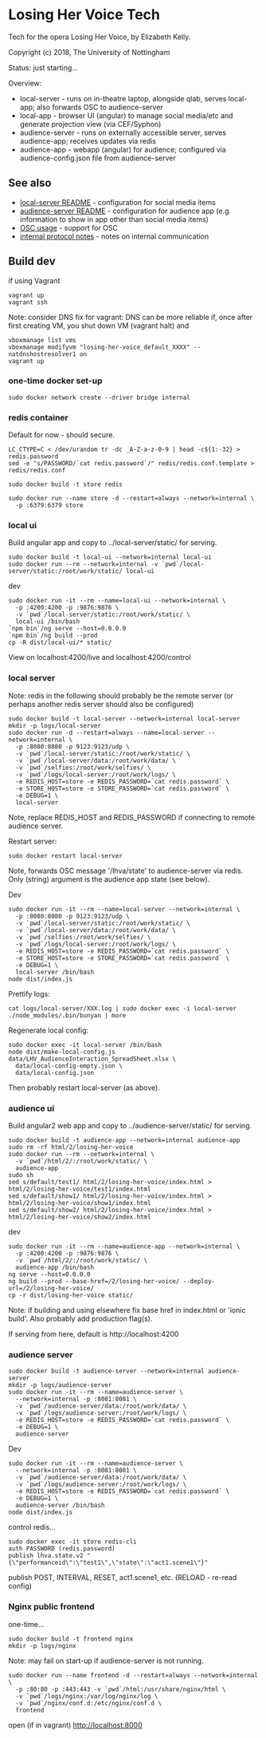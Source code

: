 # Losing Her Voice Tech

Tech for the opera Losing Her Voice, by Elizabeth Kelly.

Copyright (c) 2018, The University of Nottingham

Status: just starting...

Overview:
- local-server - runs on in-theatre laptop, alongside qlab, serves local-app; also forwards OSC to audience-server 
- local-app - browser UI (angular) to manage social media/etc and generate projection view (via CEF/Syphon)
- audience-server - runs on externally accessible server, serves audience-app; receives updates via redis
- audience-app - webapp (angular) for audience; configured via audience-config.json file from audience-server

## See also

- [local-server README](local-server/README.md) - configuration for social media items
- [audience-server README](audience-server/README.md) - configuration for audience app (e.g. information to show in app other than social media items)
- [OSC usage](docs/osc.md) - support for OSC
- [internal protocol notes](docs/protocol.md) - notes on internal communication

## Build dev

if using Vagrant
```
vagrant up
vagrant ssh
```

Note: consider DNS fix for vagrant: DNS can be more reliable if, once after first creating VM, you shut down VM (vagrant halt) and
```
vboxmanage list vms
vboxmanage modifyvm "losing-her-voice_default_XXXX" --natdnshostresolver1 on
vagrant up
```

### one-time docker set-up

```
sudo docker network create --driver bridge internal
```

### redis container

Default for now - should secure.

```
LC_CTYPE=C < /dev/urandom tr -dc _A-Z-a-z-0-9 | head -c${1:-32} > redis.password
sed -e "s/PASSWORD/`cat redis.password`/" redis/redis.conf.template > redis/redis.conf

sudo docker build -t store redis

sudo docker run --name store -d --restart=always --network=internal \
  -p :6379:6379 store
```


### local ui

Build angular app and copy to ../local-server/static/ for serving.

```
sudo docker build -t local-ui --network=internal local-ui
sudo docker run --rm --network=internal -v `pwd`/local-server/static:/root/work/static/ local-ui
```

dev
```
sudo docker run -it --rm --name=local-ui --network=internal \
  -p :4200:4200 -p :9876:9876 \
  -v `pwd`/local-server/static:/root/work/static/ \
  local-ui /bin/bash
`npm bin`/ng serve --host=0.0.0.0
`npm bin`/ng build --prod
cp -R dist/local-ui/* static/
```
View on localhost:4200/live and localhost:4200/control

### local server

Note: redis in the following should probably be the remote server
(or perhaps another redis server should also be configured)

```
sudo docker build -t local-server --network=internal local-server
mkdir -p logs/local-server
sudo docker run -d --restart=always --name=local-server --network=internal \
  -p :8080:8080 -p 9123:9123/udp \
  -v `pwd`/local-server/static:/root/work/static/ \
  -v `pwd`/local-server/data:/root/work/data/ \
  -v `pwd`/selfies:/root/work/selfies/ \
  -v `pwd`/logs/local-server:/root/work/logs/ \
  -e REDIS_HOST=store -e REDIS_PASSWORD=`cat redis.password` \
  -e STORE_HOST=store -e STORE_PASSWORD=`cat redis.password` \
  -e DEBUG=1 \
  local-server
```
Note, replace REDIS_HOST and REDIS_PASSWORD if connecting to remote audience server.

Restart server:
```
sudo docker restart local-server
```

Note, forwards OSC message '/lhva/state' to audience-server via redis. 
Only (string) argument is the audience app state (see below).

Dev
```
sudo docker run -it --rm --name=local-server --network=internal \
  -p :8080:8080 -p 9123:9123/udp \
  -v `pwd`/local-server/static:/root/work/static/ \
  -v `pwd`/local-server/data:/root/work/data/ \
  -v `pwd`/selfies:/root/work/selfies/ \
  -v `pwd`/logs/local-server:/root/work/logs/ \
  -e REDIS_HOST=store -e REDIS_PASSWORD=`cat redis.password` \
  -e STORE_HOST=store -e STORE_PASSWORD=`cat redis.password` \
  -e DEBUG=1 \
  local-server /bin/bash
node dist/index.js
```

Prettify logs:
```
cat logs/local-server/XXX.log | sudo docker exec -i local-server ./node_modules/.bin/bunyan | more
```

Regenerate local config:
```
sudo docker exec -it local-server /bin/bash
node dist/make-local-config.js data/LHV_AudienceInteraction_SpreadSheet.xlsx \
  data/local-config-empty.json \
  data/local-config.json
```

Then probably restart local-server (as above).

### audience ui

Build angular2 web app and copy to ../audience-server/static/ for serving.

```
sudo docker build -t audience-app --network=internal audience-app
sudo rm -rf html/2/losing-her-voice
sudo docker run --rm --network=internal \
  -v `pwd`/html/2/:/root/work/static/ \
  audience-app
sudo sh 
sed s/default/test1/ html/2/losing-her-voice/index.html > html/2/losing-her-voice/test1/index.html
sed s/default/show1/ html/2/losing-her-voice/index.html > html/2/losing-her-voice/show1/index.html
sed s/default/show2/ html/2/losing-her-voice/index.html > html/2/losing-her-voice/show2/index.html
```

dev
```
sudo docker run -it --rm --name=audience-app --network=internal \
  -p :4200:4200 -p :9876:9876 \
  -v `pwd`/html/2/:/root/work/static/ \
  audience-app /bin/bash
ng serve --host=0.0.0.0
ng build --prod --base-href=/2/losing-her-voice/ --deploy-url=/2/losing-her-voice/
cp -r dist/losing-her-voice static/
```

Note: if building and using elsewhere fix base href in index.html or 'ionic build'.
Also probably add production flag(s).

If serving from here, default is http://localhost:4200

### audience server

```
sudo docker build -t audience-server --network=internal audience-server
mkdir -p logs/audience-server
sudo docker run -it --rm --name=audience-server \
  --network=internal -p :8081:8081 \
  -v `pwd`/audience-server/data:/root/work/data/ \
  -v `pwd`/logs/audience-server:/root/work/logs/ \
  -e REDIS_HOST=store -e REDIS_PASSWORD=`cat redis.password` \
  -e DEBUG=1 \
  audience-server
```

Dev
```
sudo docker run -it --rm --name=audience-server \
  --network=internal -p :8081:8081 \
  -v `pwd`/audience-server/data:/root/work/data/ \
  -v `pwd`/logs/audience-server:/root/work/logs/ \
  -e REDIS_HOST=store -e REDIS_PASSWORD=`cat redis.password` \
  -e DEBUG=1 \
  audience-server /bin/bash
node dist/index.js
```

control redis...
```
sudo docker exec -it store redis-cli
auth PASSWORD (redis.password)
publish lhva.state.v2 "{\"performanceid\":\"test1\",\"state\":\"act1.scene1\"}"
```

publish POST, INTERVAL, RESET, act1.scene1, etc. (RELOAD - re-read config)

### Nginx public frontend

one-time...
```
sudo docker build -t frontend nginx
mkdir -p logs/nginx
```
Note: may fail on start-up if audience-server is not running.
```
sudo docker run --name frontend -d --restart=always --network=internal \
  -p :80:80 -p :443:443 -v `pwd`/html:/usr/share/nginx/html \
  -v `pwd`/logs/nginx:/var/log/nginx/log \
  -v `pwd`/nginx/conf.d:/etc/nginx/conf.d \
  frontend 
```

open (if in vagrant) [http://localhost:8000](http://localhost:8000)
